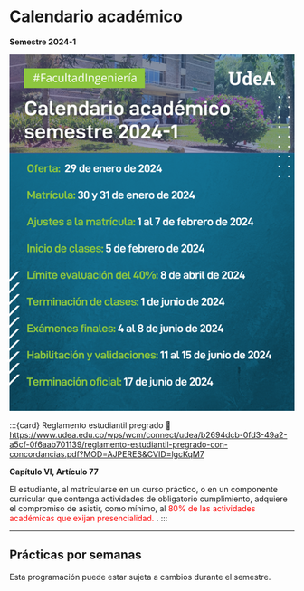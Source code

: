 # Calendario académico

**Semestre 2024-1**

![calendario](/contenido/imgs/Calendario.png)

:::{card} Reglamento estudiantil pregrado
:link: https://www.udea.edu.co/wps/wcm/connect/udea/b2694dcb-0fd3-49a2-a5cf-0f6aab701139/reglamento-estudiantil-pregrado-con-concordancias.pdf?MOD=AJPERES&CVID=lgcKqM7

**Capítulo VI, Artículo 77**

El estudiante, al matricularse en un curso práctico, o en un componente curricular que contenga actividades de obligatorio cumplimiento, adquiere el compromiso de asistir, como mínimo, al <span style="color:red">80% de las actividades académicas que exijan presencialidad.  </span>.
:::

---

## Prácticas por semanas

Esta programación puede estar sujeta a cambios durante el semestre.

